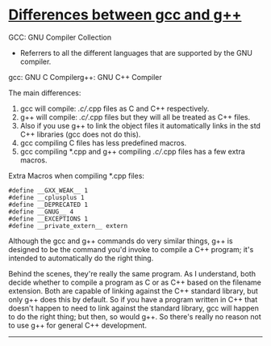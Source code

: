 # [Differences between gcc and g++](http://stackoverflow.com/questions/172587/what-is-the-difference-between-g-and-gcc)


GCC: GNU Compiler Collection


  * Referrers to all the different languages that are supported by the GNU compiler.



gcc: GNU C Compilerg++: GNU C++ Compiler

The main differences:

  1. gcc will compile: *.c/*.cpp files as C and C++ respectively.
  2. g++ will compile: *.c/*.cpp files but they will all be treated as C++ files.
  3. Also if you use g++ to link the object files it automatically links in the std C++ libraries (gcc does not do this).
  4. gcc compiling C files has less predefined macros.
  5. gcc compiling *.cpp and g++ compiling *.c/*.cpp files has a few extra macros.



Extra Macros when compiling *.cpp files:


    #define __GXX_WEAK__ 1
    #define __cplusplus 1
    #define __DEPRECATED 1
    #define __GNUG__ 4
    #define __EXCEPTIONS 1
    #define __private_extern__ extern





Although the gcc and g++ commands do very similar things, g++ is designed to be the command you'd invoke to compile a C++ program; it's intended to automatically do the right thing.

Behind the scenes, they're really the same program. As I understand, both decide whether to compile a program as C or as C++ based on the filename extension. Both are capable of linking against the C++ standard library, but only g++ does this by default. So if you have a program written in C++ that doesn't happen to need to link against the standard library, gcc will happen to do the right thing; but then, so would g++. So there's really no reason not to use g++ for general C++ development.

---
